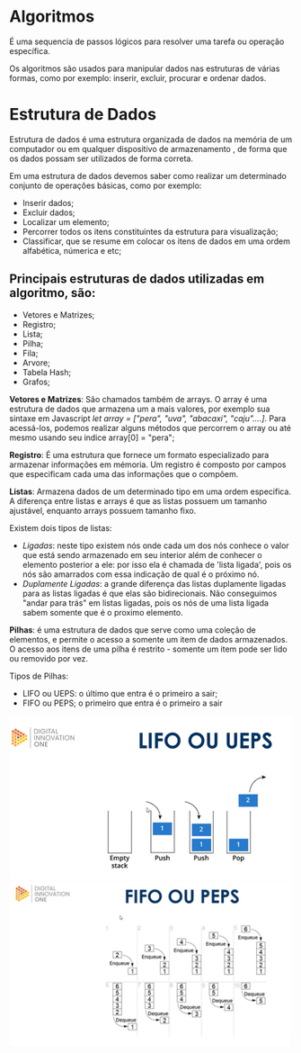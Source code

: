 # Algoritmos

É uma sequencia de passos lógicos para resolver uma tarefa ou operação específica.

Os algoritmos são usados para manipular dados nas estruturas de várias formas, como por exemplo: inserir, excluir, procurar e ordenar dados.

# Estrutura de Dados 

Estrutura de dados é uma estrutura organizada de dados na memória de um computador ou em qualquer dispositivo de armazenamento , de forma que os dados possam ser utilizados de forma correta.

Em uma estrutura de dados devemos saber como realizar um determinado conjunto de operações básicas, como por exemplo:
- Inserir dados;
- Excluir dados;
- Localizar um elemento;
- Percorrer todos os itens constituintes da estrutura para visualização;
- Classificar, que se resume em colocar os itens de dados em uma ordem alfabética, númerica e etc;

## Principais estruturas de dados utilizadas em algoritmo, são:
- Vetores e Matrizes;
- Registro;
- Lista;
- Pilha;
- Fila;
- Arvore;
- Tabela Hash;
- Grafos;

__Vetores e Matrizes__:  São chamados também de arrays. O array é uma estrutura de dados que armazena um a mais valores, por exemplo sua sintaxe  em Javascript _let array = ["pera", "uva", "abacaxi", "caju"....]_. Para acessá-los, podemos realizar alguns métodos que percorrem o array ou até mesmo usando seu indice array[0] = "pera";

__Registro__: É uma estrutura que fornece um formato especializado para armazenar informações em mémoria. Um registro é composto por campos que especificam cada uma das informações que o compõem.

__Listas__: Armazena dados de um determinado tipo em uma ordem especifica.
A diferença entre listas e arrays é que as listas possuem um tamanho ajustável, enquanto arrays possuem tamanho fixo.

Existem dois tipos de listas:
- _Ligadas_: neste tipo existem nós onde cada um dos nós conhece o valor que está sendo armazenado em seu interior além de conhecer o elemento posterior a ele: por isso ela é chamada de 'lista ligada', pois os nós são amarrados com essa indicação de qual é o próximo nó.
- _Duplamente Ligadas_: a grande diferença das listas duplamente ligadas para as listas ligadas é que elas são bidirecionais. Não conseguimos "andar para trás" em listas ligadas, pois os nós de uma lista ligada sabem somente que é o proximo elemento.

__Pilhas__: é uma estrutura de dados que serve como uma coleção de elementos, e permite o acesso a somente um item de dados armazenados. O acesso aos itens de uma pilha é restrito - somente um item pode ser lido ou removido por vez.

Tipos de Pilhas: 
- LIFO ou UEPS: o último que entra é o primeiro a sair;
- FIFO ou PEPS; o primeiro que entra é o primeiro a sair

![ueps](./ueps.jpg)
![feps](./peps.jpg)

